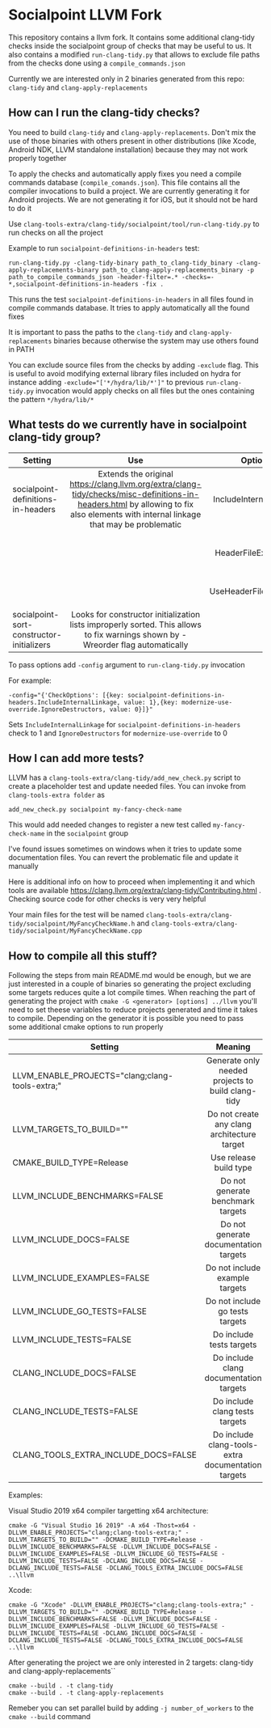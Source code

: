 # Socialpoint LLVM Fork

This repository contains a llvm fork. It contains some additional clang-tidy checks inside the socialpoint group of checks that may be useful to us. It also contains a modified ``run-clang-tidy.py`` that allows to exclude file paths from the checks done using a ``compile_commands.json``

Currently we are interested only in 2 binaries generated from this repo: ``clang-tidy`` and ``clang-apply-replacements``

## How can I run the clang-tidy checks?

You need to build ``clang-tidy`` and ``clang-apply-replacements``. Don't mix the use of those binaries with others present in other distributions (like Xcode, Android NDK, LLVM standalone installation) because they may not work properly together

To apply the checks and automatically apply fixes you need a compile commands database (``compile_comands.json``). This file contains all the compiler invocations to build a project. We are currently generating it for Android projects. We are not generating it for iOS, but it should not be hard to do it

Use ``clang-tools-extra/clang-tidy/socialpoint/tool/run-clang-tidy.py`` to run checks on all the project

Example to run ``socialpoint-definitions-in-headers`` test:

``run-clang-tidy.py -clang-tidy-binary path_to_clang-tidy_binary -clang-apply-replacements-binary path_to_clang-apply-replacements_binary -p path_to_compile_commands_json -header-filter=.* -checks=-*,socialpoint-definitions-in-headers -fix .``

This runs the test ``socialpoint-definitions-in-headers`` in all files found in compile commands database. It tries to apply automatically all the found fixes

It is important to pass the paths to the ``clang-tidy`` and ``clang-apply-replacements`` binaries because otherwise the system may use others found in PATH

You can exclude source files from the checks by adding ``-exclude`` flag. This is useful to avoid modifying external library files included on hydra for instance adding ``-exclude="['*/hydra/lib/*']"`` to previous ``run-clang-tidy.py`` invocation would apply checks on all files but the ones containing the pattern ``*/hydra/lib/*``

## What tests do we currently have in socialpoint clang-tidy group?

| Setting | Use | Options | Value |
|---|:---:|:---:|:---:|
| socialpoint-definitions-in-headers | Extends the original https://clang.llvm.org/extra/clang-tidy/checks/misc-definitions-in-headers.html by allowing to fix also elements with internal linkage that may be problematic | IncludeInternalLinkage | 1: Allows to fix variables with internal linkage that original check was ignoring |
|  |  | HeaderFileExtensions | Allows to define header file extensions. Default is "h,hh,hpp,hxx" |
|  |  | UseHeaderFileExtension | If set uses HeaderFileExtensions. Default is 1 |
| socialpoint-sort-constructor-initializers | Looks for constructor initialization lists improperly sorted. This allows to fix warnings shown by -Wreorder flag automatically|  |  |

To pass options add ``-config`` argument to ``run-clang-tidy.py`` invocation

For example:

``-config="{'CheckOptions': [{key: socialpoint-definitions-in-headers.IncludeInternalLinkage, value: 1},{key: modernize-use-override.IgnoreDestructors, value: 0}]}"``

Sets ``IncludeInternalLinkage`` for ``socialpoint-definitions-in-headers`` check to 1 and ``IgnoreDestructors`` for ``modernize-use-override`` to 0

## How I can add more tests?

LLVM has a ``clang-tools-extra/clang-tidy/add_new_check.py`` script to create a placeholder test and update needed files. You can invoke from ``clang-tools-extra folder`` as

``add_new_check.py socialpoint my-fancy-check-name``

This would add needed changes to register a new test called ``my-fancy-check-name`` in the ``socialpoint`` group

I've found issues sometimes on windows when it tries to update some documentation files. You can revert the problematic file and update it manually

Here is additional info on how to proceed when implementing it and which tools are available https://clang.llvm.org/extra/clang-tidy/Contributing.html . Checking source code for other checks is very very helpful

Your main files for the test will be named ``clang-tools-extra/clang-tidy/socialpoint/MyFancyCheckName.h`` and ``clang-tools-extra/clang-tidy/socialpoint/MyFancyCheckName.cpp``

## How to compile all this stuff?

Following the steps from main README.md would be enough, but we are just interested in a couple of binaries so generating the project excluding some targets reduces quite a lot compile times. 
When reaching the part of generating the project with ``cmake -G <generator> [options] ../llvm`` you'll need to set theese variables to reduce projects generated and time it takes to compile. Depending on the generator it is possible you need to pass some additional cmake options to run properly

| Setting | Meaning |
|---|:---:|
| LLVM_ENABLE_PROJECTS="clang;clang-tools-extra;" | Generate only needed projects to build clang-tidy |
| LLVM_TARGETS_TO_BUILD="" | Do not create any clang architecture target |
| CMAKE_BUILD_TYPE=Release | Use release build type | 
| LLVM_INCLUDE_BENCHMARKS=FALSE | Do not generate benchmark targets |
| LLVM_INCLUDE_DOCS=FALSE | Do not generate documentation targets |
| LLVM_INCLUDE_EXAMPLES=FALSE | Do not include example targets | 
| LLVM_INCLUDE_GO_TESTS=FALSE | Do not include go tests targets |
| LLVM_INCLUDE_TESTS=FALSE | Do include tests targets |
| CLANG_INCLUDE_DOCS=FALSE | Do include clang documentation targets |
| CLANG_INCLUDE_TESTS=FALSE | Do include clang tests targets |
| CLANG_TOOLS_EXTRA_INCLUDE_DOCS=FALSE | Do include clang-tools-extra documentation targets |

Examples:

Visual Studio 2019 x64 compiler targetting x64 architecture:

``cmake -G "Visual Studio 16 2019" -A x64 -Thost=x64 -DLLVM_ENABLE_PROJECTS="clang;clang-tools-extra;" -DLLVM_TARGETS_TO_BUILD="" -DCMAKE_BUILD_TYPE=Release -DLLVM_INCLUDE_BENCHMARKS=FALSE -DLLVM_INCLUDE_DOCS=FALSE -DLLVM_INCLUDE_EXAMPLES=FALSE -DLLVM_INCLUDE_GO_TESTS=FALSE -DLLVM_INCLUDE_TESTS=FALSE -DCLANG_INCLUDE_DOCS=FALSE -DCLANG_INCLUDE_TESTS=FALSE -DCLANG_TOOLS_EXTRA_INCLUDE_DOCS=FALSE ..\llvm``

Xcode:

``cmake -G "Xcode" -DLLVM_ENABLE_PROJECTS="clang;clang-tools-extra;" -DLLVM_TARGETS_TO_BUILD="" -DCMAKE_BUILD_TYPE=Release -DLLVM_INCLUDE_BENCHMARKS=FALSE -DLLVM_INCLUDE_DOCS=FALSE -DLLVM_INCLUDE_EXAMPLES=FALSE -DLLVM_INCLUDE_GO_TESTS=FALSE -DLLVM_INCLUDE_TESTS=FALSE -DCLANG_INCLUDE_DOCS=FALSE -DCLANG_INCLUDE_TESTS=FALSE -DCLANG_TOOLS_EXTRA_INCLUDE_DOCS=FALSE ..\llvm``

After generating the project we are only interested in 2 targets: clang-tidy and clang-apply-replacements``

```
cmake --build . -t clang-tidy
cmake --build . -t clang-apply-replacements
```

Remeber you can set parallel build by adding ``-j number_of_workers`` to the ``cmake --build`` command
